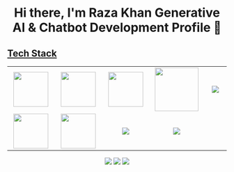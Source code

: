 <body>
  <div align="center">
    <h1> Hi there, I'm Raza Khan Generative AI & Chatbot Development Profile 👋<a href="https://www.youtube.com/watch?v=5zloFgmG3UE&list=PLKDx0iHXzgE1wurwt_Yvqpj1sa1_P1D9w&pp=iAQB/"></h1>
  </div>
	 
<h2>Tech Stack</h2>

<table width="100">
<tr>
    <td align='center' width="200">
        <img src="https://www.svgrepo.com/show/353648/dialogflow.svg" width="80">
    </td>

  <td align='center' width="200">
        <img src="https://upload.wikimedia.org/wikipedia/commons/thumb/c/cb/Google_Assistant_logo.svg/1200px-Google_Assistant_logo.svg.png"  width="80">
    </td>
 <td align='center' width="200">
        <img src="https://github.com/abranhe/programming-languages-logos/blob/master/src/javascript/javascript.svg" width="80">
    </td>
 <td align='center' width="200">
        <img src="https://fiverr-res.cloudinary.com/npm-assets/layout-server/fiverr-og-logo.5fd6463.png" width="100">
    </td>
 <td align='center' width="200">
        <img src="https://www.linkpicture.com/q/teach-able.png">
    </td>
 
</tr>
 
<tr>
    <td align='center'>
        <img src="https://upload.wikimedia.org/wikipedia/commons/thumb/3/38/HTML5_Badge.svg/600px-HTML5_Badge.svg.png"  width="80">
    </td>
    <td align='center'>
        <img src="https://www.linkpicture.com/q/pincon.io.png>
    </td>
 <td align='center'>
        <img src="https://github.com/bestofjs/bestofjs-webui/blob/master/public/logos/vscode.svg" width="80">
    </td>
     <td align='center'>
        <img src="https://download.logo.wine/logo/Amazon_Alexa/Amazon_Alexa-Logo.wine.png">
     </td>

 <td align='center'>
        <img src="https://www.linkpicture.com/q/chat-gpt.jpg">
    </td>
</tr>
 

    
</table>
</p>
<p align="center">
<a href="https://www.linkedin.com/in/Raza-6673981b5/"><img src="https://img.shields.io/badge/-Raza%20khan-0077B5?style=flat&logo=Linkedin&logoColor=white"/></a>
<a href="mailto:ARKtech72455@gmail.com"><img src="https://img.shields.io/badge/ ARKtech72455@gmail.com-D14836?style=flat&logo=Gmail&logoColor=white"/></a>
<a href="https://www.instagram.com/Raza2980/"><img src="https://img.shields.io/badge/-@Raza2980-E4405F?style=flat&logo=Instagram&logoColor=white"/></a>
 </p>
 
<br>
